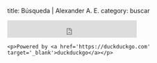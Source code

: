 title: Búsqueda | Alexander A. E.
category: buscar

<div class='search-box'>
    <iframe src="https://duckduckgo.com/search.html?width=240&site=http://alexanderae.com/&prefill=El que busca .. encuentra&focus=yes" style="overflow:hidden;margin:0;padding:0;width:298px;height:40px;" frameborder="0"></iframe>

    <p>Powered by <a href='https://duckduckgo.com' target='_blank'>duckduckgo</a></p>
</div>
